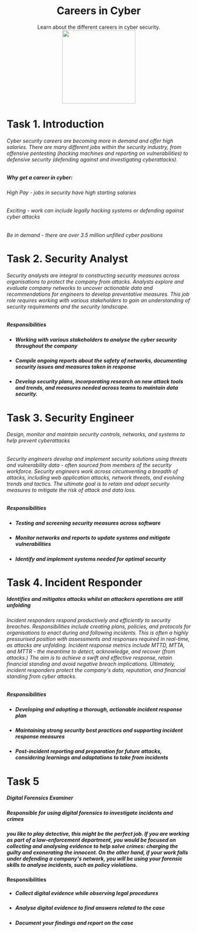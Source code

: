 # <div align="center">Careers in Cyber</div>
<div align="center">Learn about the different careers in cyber security.
</div>

<div align="center">
  <img src="https://github.com/user-attachments/assets/fe474298-e068-4485-81f3-47d8117eafab" height="200px"></img>
</div>

# Task 1. Introduction

###### Cyber security careers are becoming more in demand and offer high salaries. There are many different jobs within the security industry, from offensive pentesting (hacking machines and reporting on vulnerabilities) to defensive security (defending against and investigating cyberattacks).

##### Why get a career in cyber:

###### High Pay - jobs in security have high starting salaries
###### Exciting - work can include legally hacking systems or defending against cyber attacks
###### Be in demand - there are over 3.5 million unfilled cyber positions

# Task 2. Security Analyst

###### Security analysts are integral to constructing security measures across organisations to protect the company from attacks. Analysts explore and evaluate company networks to uncover actionable data and recommendations for engineers to develop preventative measures. This job role requires working with various stakeholders to gain an understanding of security requirements and the security landscape.

##### Responsibilities
* ##### Working with various stakeholders to analyse the cyber security throughout the company
* ##### Compile ongoing reports about the safety of networks, documenting security issues and measures taken in response
* ##### Develop security plans, incorporating research on new attack tools and trends, and measures needed across teams to maintain data security.

# Task 3. Security Engineer

###### Design, monitor and maintain security controls, networks, and systems to help prevent cyberattacks

###### Security engineers develop and implement security solutions using threats and vulnerability data - often sourced from members of the security workforce. Security engineers work across circumventing a breadth of attacks, including web application attacks, network threats, and evolving trends and tactics. The ultimate goal is to retain and adopt security measures to mitigate the risk of attack and data loss.

##### Responsibilities
* ##### Testing and screening security measures across software
* ##### Monitor networks and reports to update systems and mitigate vulnerabilities
* ##### Identify and implement systems needed for optimal security



# Task 4. Incident Responder

##### Identifies and mitigates attacks whilst an attackers operations are still unfolding

###### Incident responders respond productively and efficiently to security breaches. Responsibilities include creating plans, policies, and protocols for organisations to enact during and following incidents. This is often a highly pressurised position with assessments and responses required in real-time, as attacks are unfolding. Incident response metrics include MTTD, MTTA, and MTTR - the meantime to detect, acknowledge, and recover (from attacks.) The aim is to achieve a swift and effective response, retain financial standing and avoid negative breach implications. Ultimately, incident responders protect the company's data, reputation, and financial standing from cyber attacks.

##### Responsibilities
* ##### Developing and adopting a thorough, actionable incident response plan
* ##### Maintaining strong security best practices and supporting incident response measures
* ##### Post-incident reporting and preparation for future attacks, considering learnings and adaptations to take from incidents

# Task 5
##### Digital Forensics Examiner

##### Responsible for using digital forensics to investigate incidents and crimes

#####  you like to play detective, this might be the perfect job. If you are working as part of a law-enforcement department, you would be focused on collecting and analysing evidence to help solve crimes: charging the guilty and exonerating the innocent. On the other hand, if your work falls under defending a company's network, you will be using your forensic skills to analyse incidents, such as policy violations.

#### Responsibilities
* ##### Collect digital evidence while observing legal procedures
* ##### Analyse digital evidence to find answers related to the case
* ##### Document your findings and report on the case
